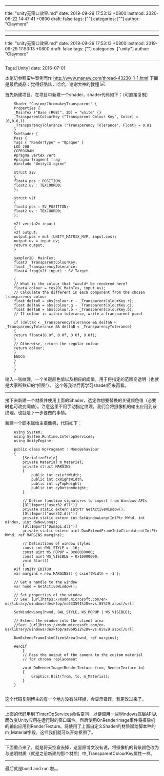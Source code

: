 
---
title: "unity无窗口效果.md"
date: 2019-09-29 17:53:13 +0800
lastmod: 2020-06-22 14:47:41 +0800
draft: false
tags: [""]
categories: [""]
author: "Claymore"

---
---
title: "unity无窗口效果.md"
date: 2019-09-29 17:53:13 +0800
lastmod: 2019-09-29 17:53:13 +0800
draft: false
tags: [""]
categories: ["unity"]
author: "Claymore"

---
Tags:[Unity]  date: 2016-07-01

本笔记参照蛮牛案例而作
http://www.manew.com/thread-43230-1-1.html
下面是最后成品：觉得好酷炫，哈哈，谢谢大神的教程
![](http://claymore.wang:5000/uploads/big/e0faae31a17d90f81ca7e2f6936c3cfa.png)

<!-- more -->

首先新建项目，在项目中新建一个shader，shader代码如下：（可直接复制）

```
    Shader "Custom/ChromakeyTransparent" {
    Properties {
    _MainTex ("Base (RGB)", 2D) = "white" {}
    _TransparentColourKey ("Transparent Colour Key", Color) = (0,0,0,1)
    _TransparencyTolerance ("Transparency Tolerance", Float) = 0.01
    }
    SubShader {
    Pass { 
    Tags { "RenderType" = "Opaque" } 
    LOD 200 
    CGPROGRAM 
    #pragma vertex vert 
    #pragma fragment frag
    #include "UnityCG.cginc"
     
    struct a2v  
    {  
    float4 pos : POSITION; 
    float2 uv : TEXCOORD0; 
    }; 
    
    struct v2f 
    { 
    float4 pos : SV_POSITION;
    float2 uv : TEXCOORD0; 
    };
     
    v2f vert(a2v input) 
    {
    v2f output;  
    output.pos = mul (UNITY_MATRIX_MVP, input.pos);
    output.uv = input.uv;
    return output;
    }
  
    sampler2D _MainTex;
    float3 _TransparentColourKey;
    float _TransparencyTolerance;
    float4 frag(v2f input) : SV_Target
     
    {
    // What is the colour that *would* be rendered here?
    float4 colour = tex2D(_MainTex, input.uv);
    // Calculate the different in each component from the chosen transparency colour
    float deltaR = abs(colour.r - _TransparentColourKey.r);
    float deltaG = abs(colour.g - _TransparentColourKey.g);
    float deltaB = abs(colour.b - _TransparentColourKey.b);
    // If colour is within tolerance, write a transparent pixel
     
    if (deltaR < _TransparencyTolerance && deltaG < _TransparencyTolerance && deltaB < _TransparencyTolerance)
    {
    return float4(0.0f, 0.0f, 0.0f, 0.0f);
    } 
    // Otherwise, return the regular colour 
    return colour;  
    } 
    ENDCG
    }
    }
    }
```

输入一张纹理，一个关键颜色值以及相应的阈值，用于将指定的范围变透明（也就是大家所熟知的“抠图”）。
这个等我过后再学习shader回来再看。

---

接下来新建一个材质并使用上面的Shader，选定你想要替换的关键颜色值（必要时也可改变阈值）。注意这里不用手动指定纹理，我们会将摄像机的输出应用到该纹理，也就是下一步要做的事情。

新建一个脚本赋给主摄像机，代码如下：

```
    using System;
    using System.Runtime.InteropServices;
    using UnityEngine;
   
    public class NoFragment : MonoBehaviour
    {
        [SerializeField]
        private Material m_Material;
        private struct MARGINS
        {
            public int cxLeftWidth;
            public int cxRightWidth;
            public int cyTopHeight;
            public int cyBottomHeight;
        }
   
        // Define function signatures to import from Windows APIs
        [DllImport("user32.dll")]
        private static extern IntPtr GetActiveWindow();
        [DllImport("user32.dll")]
        private static extern int SetWindowLong(IntPtr hWnd, int nIndex, uint dwNewLong);
        [DllImport("Dwmapi.dll")]
        private static extern uint DwmExtendFrameIntoClientArea(IntPtr hWnd, ref MARGINS margins);
    
        // Definitions of window styles
        const int GWL_STYLE = -16;
        const uint WS_POPUP = 0x80000000;
        const uint WS_VISIBLE = 0x10000000;
        void Start()
        {
    #if !UNITY_EDITOR  
    var margins = new MARGINS() { cxLeftWidth = -1 };
     
    // Get a handle to the window
    var hwnd = GetActiveWindow();
     
    // Set properties of the window
    // See: [url]https://msdn.microsoft.com/en-us/library/windows/desktop/ms633591%28v=vs.85%29.aspx[/url]
     
    SetWindowLong(hwnd, GWL_STYLE, WS_POPUP | WS_VISIBLE);
     
    // Extend the window into the client area
    //See: [url]https://msdn.microsoft.com/en-us/library/windows/desktop/aa969512%28v=vs.85%29.aspx[/url]
     
    DwmExtendFrameIntoClientArea(hwnd, ref margins);
     
    #endif
        }
        // Pass the output of the camera to the custom material
        // for chroma replacement

        void OnRenderImage(RenderTexture from, RenderTexture to)
        {
            Graphics.Blit(from, to, m_Material);
        }
    }
    
```
这个代码复制博主的有一个地方没有注释掉，会显示错误，我更改过来了。

---

上面的代码用到了InterOpServices命名空间，以便调用一些Windows底层API从而改变Unity应用在运行时的窗口属性。然后使用OnRenderImage事件将摄像机的输出应用到RenderTexture。将使用了上面自定义Shader的材质赋给脚本种的m_Material字段，这样我们就可以开始抠图了。

---

下面重点来了，就是将天空盒去掉，这里原博文没有说，将摄像机的背景颜色改为与透明材质（就是之前新建的那个材质）中_TransparentColourKey属性一样。

---

最后就是build and run 啦。。














